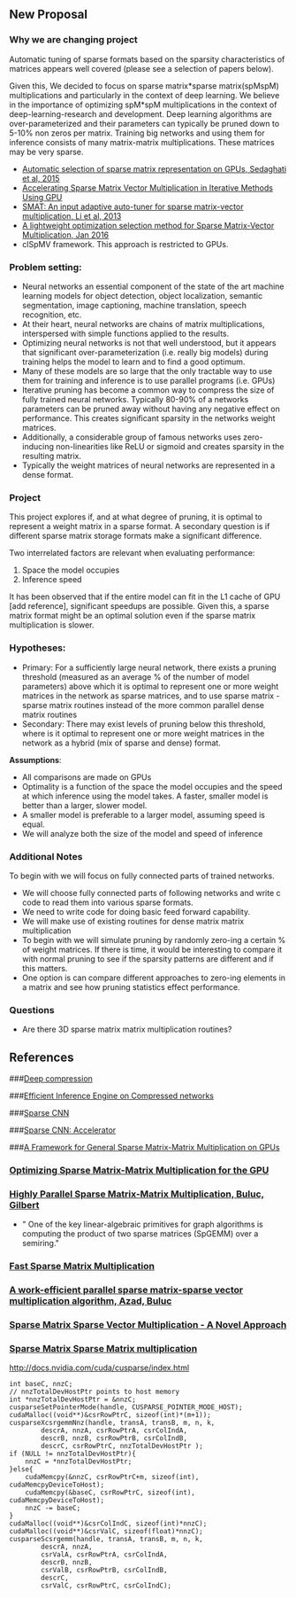 ## New Proposal

### Why we are changing project

Automatic tuning of sparse formats based on the sparsity characteristics of matrices appears well covered (please see a selection of papers below).

Given this, We decided to focus on sparse matrix\*sparse matrix(spMspM) multiplications and particularly in the context of deep learning. We believe in the importance of optimizing spM\*spM multiplications in the context of deep-learning-research and development. Deep learning algorithms are over-parameterized and their parameters can typically be pruned down to 5-10% non zeros per matrix. Training big networks and using them for inference consists of many matrix-matrix multiplications. These matrices may be very sparse.

- [Automatic selection of sparse matrix representation on GPUs,  Sedaghati et al, 2015](http://web.cse.ohio-state.edu/~pouchet.2/doc/ics-article.15b.pdf)
- [Accelerating Sparse Matrix Vector Multiplication in Iterative Methods Using GPU](http://ieeexplore.ieee.org/document/6047229/)
- [SMAT: An input adaptive auto-tuner for sparse matrix-vector multiplication, Li et al, 2013](https://arxiv.org/abs/1210.2536)
- [A lightweight optimization selection method for Sparse Matrix-Vector Multiplication, Jan 2016](https://arxiv.org/pdf/1511.02494.pdf)
- clSpMV framework. This approach is restricted to GPUs.

### Problem setting:
- Neural networks an essential component of the state of the art machine learning models for object detection, object localization, semantic segmentation, image captioning, machine translation, speech recognition, etc.
- At their heart, neural networks are chains of matrix multiplications, interspersed with simple functions applied to the results.
- Optimizing neural networks is not that well understood, but it appears that significant over-parameterization (i.e. really big models) during training helps the model to learn and to find a good optimum.
- Many of these models are so large that the only tractable way to use them for training and inference is to use parallel programs (i.e. GPUs)
- Iterative pruning has become a common way to compress the size of fully trained neural networks. Typically 80-90% of a networks parameters can be pruned away without having any negative effect on performance. This creates significant sparsity in the networks weight matrices.
- Additionally, a considerable group of famous networks uses zero-inducing non-linearities like ReLU or sigmoid and creates sparsity in the resulting matrix.
- Typically the weight matrices of neural networks are represented in a dense format.

### Project
This project explores if, and at what degree of pruning, it is optimal to represent a weight matrix in a sparse format. A secondary question is if different sparse matrix storage formats make a significant difference.

Two interrelated factors are relevant when evaluating performance:
1. Space the model occupies
2. Inference speed

It has been observed that if the entire model can fit in the L1 cache of GPU [add reference], significant speedups are possible. Given this, a sparse matrix format might be an optimal solution even if the sparse matrix multiplication is slower.

### Hypotheses:
- Primary: For a sufficiently large neural network, there exists a pruning threshold (measured as an average % of the number of model parameters) above which it is optimal to represent one or more weight matrices in the network as sparse matrices, and to use sparse matrix - sparse matrix routines instead of the more common parallel dense matrix routines
- Secondary: There may exist levels of pruning below this threshold, where is it optimal to represent one or more weight matrices in the network as a hybrid (mix of sparse and dense) format.

**Assumptions**:
  - All comparisons are made on GPUs
  - Optimality is a function of the space the model occupies and the speed at which inference using the model takes. A faster, smaller model is better than a larger, slower model.
  - A smaller model is preferable to a larger model, assuming speed is equal.
  - We will analyze both the size of the model and speed of inference

### Additional Notes

To begin with we will focus on fully connected parts of trained networks.

- We will choose fully connected parts of following networks and write c code to read them into various sparse formats.
- We need to write code for doing basic feed forward capability.
- We will make use of existing routines for dense matrix matrix multiplication
- To begin with we will simulate pruning by randomly zero-ing a certain % of weight matrices. If there is time, it would be interesting to compare it with normal pruning to see if the sparsity patterns are different and if this matters.
- One option is can compare different approaches to zero-ing elements in a matrix and see how pruning statistics effect performance.

### Questions
- Are there 3D sparse matrix matrix multiplication routines?

## References

###[Deep compression](https://arxiv.org/pdf/1510.00149.pdf)

###[Efficient Inference Engine on Compressed networks](https://arxiv.org/pdf/1602.01528.pdf)

###[Sparse CNN](https://www.cv-foundation.org/openaccess/content_cvpr_2015/papers/Liu_Sparse_Convolutional_Neural_2015_CVPR_paper.pdf)

###[Sparse CNN: Accelerator](https://arxiv.org/pdf/1708.04485.pdf)

###[A Framework for General Sparse Matrix-Matrix Multiplication on GPUs](https://arxiv.org/pdf/1504.05022.pdf)

### [Optimizing Sparse Matrix-Matrix Multiplication for the GPU](https://pdfs.semanticscholar.org/3c9c/92d5267e826d4a1572c3e13a979ddc0c595e.pdf)

### [Highly Parallel Sparse Matrix-Matrix Multiplication, Buluc, Gilbert](https://arxiv.org/pdf/1006.2183.pdf)

- " One of the key linear-algebraic primitives for graph algorithms is computing the product of two sparse matrices (SpGEMM) over a semiring."

### [Fast Sparse Matrix Multiplication](https://ac.els-cdn.com/001046559290116G/1-s2.0-001046559290116G-main.pdf?_tid=5317d530-c405-11e7-b03e-00000aab0f26&acdnat=1510091460_0ee8c2533767fe6235271a52ba4a38e1)

### [A work-efficient parallel sparse matrix-sparse vector multiplication algorithm, Azad,  Buluc](http://ieeexplore.ieee.org/stamp/stamp.jsp?arnumber=7967159)

### [Sparse Matrix Sparse Vector Multiplication - A Novel Approach](http://ieeexplore.ieee.org/document/7349895/)


### [Sparse Matrix Sparse Matrix multiplication](https://devtalk.nvidia.com/default/topic/744976/problem-of-two-large-sparse-matrices-multiplication-in-cuparse-/)


http://docs.nvidia.com/cuda/cusparse/index.html
```
int baseC, nnzC;
// nnzTotalDevHostPtr points to host memory
int *nnzTotalDevHostPtr = &nnzC;
cusparseSetPointerMode(handle, CUSPARSE_POINTER_MODE_HOST);
cudaMalloc((void**)&csrRowPtrC, sizeof(int)*(m+1));
cusparseXcsrgemmNnz(handle, transA, transB, m, n, k,
        descrA, nnzA, csrRowPtrA, csrColIndA,
        descrB, nnzB, csrRowPtrB, csrColIndB,
        descrC, csrRowPtrC, nnzTotalDevHostPtr );
if (NULL != nnzTotalDevHostPtr){
    nnzC = *nnzTotalDevHostPtr;
}else{
    cudaMemcpy(&nnzC, csrRowPtrC+m, sizeof(int), cudaMemcpyDeviceToHost);
    cudaMemcpy(&baseC, csrRowPtrC, sizeof(int), cudaMemcpyDeviceToHost);
    nnzC -= baseC;
}
cudaMalloc((void**)&csrColIndC, sizeof(int)*nnzC);
cudaMalloc((void**)&csrValC, sizeof(float)*nnzC);
cusparseScsrgemm(handle, transA, transB, m, n, k,
        descrA, nnzA,
        csrValA, csrRowPtrA, csrColIndA,
        descrB, nnzB,
        csrValB, csrRowPtrB, csrColIndB,
        descrC,
        csrValC, csrRowPtrC, csrColIndC);
```
